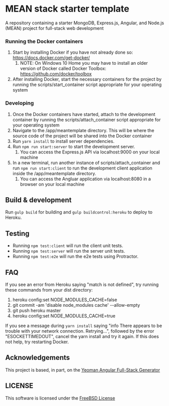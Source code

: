 # MEAN stack starter template
A repository containing a starter MongoDB, Express.js, Angular, and Node.js (MEAN) project for full-stack web development

### Running the Docker containers
1. Start by installing Docker if you have not already done so: https://docs.docker.com/get-docker/
    1. NOTE: On Windows 10 Home you may have to install an older version of Docker called Docker Toolbox: https://github.com/docker/toolbox
2. After installing Docker, start the necessary containers for the project by running the scripts/start_container script appropriate for your operating system

### Developing

1. Once the Docker containers have started, attach to the development container by running the scripts/attach_container script appropriate for your operating
 system
2. Navigate to the /app/meantemplate directory. This will be where the source code of the project will be shared into the Docker container
3. Run `yarn install` to install server dependencies.
4. Run `npm run start:server` to start the development server. 
    1. You can access the Express.js API via localhost:9000 on your local machine
5. In a new terminal, run another instance of scripts/attach_container and run `npm run start:client` to run the development client application inside the 
/app/meantemplate directory.
    1. You can access the Angluar application via localhost:8080 in a browser on your local machine

## Build & development

Run `gulp build` for building and `gulp buildcontrol:heroku` to deploy to Heroku.

## Testing

- Running `npm test:client` will run the client unit tests. 
- Running `npm test:server` will run the server unit tests.
- Running `npm test:e2e` will run the e2e tests using Protractor.

## FAQ
If you see an error from Heroku saying "match is not defined", try running these commands from your dist directory:
1. heroku config:set NODE_MODULES_CACHE=false
2. git commit -am 'disable node_modules cache' --allow-empty
3. git push heroku master
4. heroku config:set NODE_MODULES_CACHE=true

If you see a message during `yarn install` saying "info There appears to be trouble with your network connection. Retrying...", followed by the error 
"ESOCKETTIMEDOUT", cancel the yarn install and try it again. If this does not help, try restarting Docker.

## Acknowledgements
This project is based, in part, on the [Yeoman Angular Full-Stack Generator](https://angular-fullstack.github.io/) 

## LICENSE
This software is licensed under the [FreeBSD License](https://opensource.org/licenses/bsd-license.php) 
